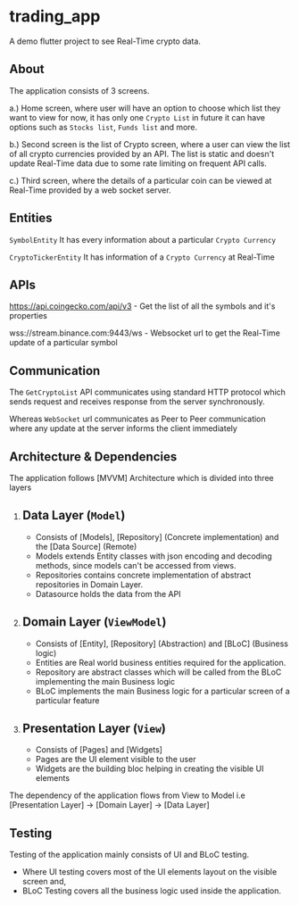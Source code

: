 # trading_app
A demo flutter project to see Real-Time crypto data.

## About
The application consists of 3 screens.

a.) Home screen, where user will have an option to choose which list they want to view
    for now, it has only one `Crypto List` in future it can have options such as `Stocks list`,
    `Funds list` and more.

b.) Second screen is the list of Crypto screen, where a user can view the list of all crypto
    currencies provided by an API. The list is static and doesn't update Real-Time data due
    to some rate limiting on frequent API calls.

c.) Third screen, where the details of a particular coin can be viewed at Real-Time provided by
    a web socket server.

## Entities
`SymbolEntity`
It has every information about a particular `Crypto Currency`

`CryptoTickerEntity`
It has information of a `Crypto Currency` at Real-Time

## APIs
https://api.coingecko.com/api/v3 - Get the list of all the symbols and it's properties

wss://stream.binance.com:9443/ws - Websocket url to get the Real-Time update of a particular symbol

## Communication
The `GetCryptoList` API communicates using standard HTTP protocol which sends request and receives response from the server
synchronously.

Whereas `WebSocket` url communicates as Peer to Peer communication where any update at the server informs the client
immediately

## Architecture & Dependencies
The application follows [MVVM] Architecture which is divided into three layers

1. Data Layer (`Model`)
   -
   - Consists of [Models], [Repository] (Concrete implementation) and the [Data Source] (Remote)
   - Models extends Entity classes with json encoding and decoding methods, since models can't be accessed from views.
   - Repositories contains concrete implementation of abstract repositories in Domain Layer.
   - Datasource holds the data from the API
   
2. Domain Layer (`ViewModel`)
   -
   - Consists of [Entity], [Repository] (Abstraction) and [BLoC] (Business logic)
   - Entities are Real world business entities required for the application.
   - Repository are abstract classes which will be called from the BLoC implementing the main Business logic
   - BLoC implements the main Business logic for a particular screen of a particular feature
   
3. Presentation Layer (`View`)
   -
   - Consists of [Pages] and [Widgets]
   - Pages are the UI element visible to the user
   - Widgets are the building bloc helping in creating the visible UI elements


The dependency of the application flows from View to Model i.e 
[Presentation Layer] -> [Domain Layer] -> [Data Layer]

## Testing
Testing of the application mainly consists of UI and BLoC testing.
- Where UI testing covers most of the UI elements layout on the visible screen and,
- BLoC Testing covers all the business logic used inside the application.

